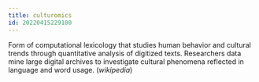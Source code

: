 ```yaml
---
title: culturomics
id: 20220415229100
---
```


Form of computational lexicology that studies human behavior and cultural trends through quantitative analysis of digitized texts. Researchers data mine large digital archives to investigate cultural phenomena reflected in language and word usage. (*wikipedia*)
